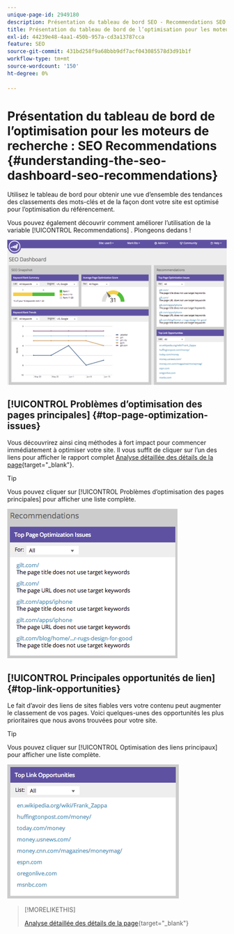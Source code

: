 ```yaml
---
unique-page-id: 2949180
description: Présentation du tableau de bord SEO - Recommendations SEO - Documents Marketo - Documentation du produit
title: Présentation du tableau de bord de l’optimisation pour les moteurs de recherche - Recommendations SEO
exl-id: 44239e48-4aa1-450b-957a-cd3a13787cca
feature: SEO
source-git-commit: 431bd258f9a68bbb9df7acf043085578d3d91b1f
workflow-type: tm+mt
source-wordcount: '150'
ht-degree: 0%

---
```


# Présentation du tableau de bord de l’optimisation pour les moteurs de recherche : SEO Recommendations {#understanding-the-seo-dashboard-seo-recommendations}

Utilisez le tableau de bord pour obtenir une vue d’ensemble des tendances des classements des mots-clés et de la façon dont votre site est optimisé pour l’optimisation du référencement.

Vous pouvez également découvrir comment améliorer l’utilisation de la variable [!UICONTROL Recommendations] . Plongeons dedans !

![](assets/image2014-9-17-21-3a39-3a57.png)

## [!UICONTROL Problèmes d’optimisation des pages principales] {#top-page-optimization-issues}

Vous découvrirez ainsi cinq méthodes à fort impact pour commencer immédiatement à optimiser votre site. Il vous suffit de cliquer sur l’un des liens pour afficher le rapport complet [Analyse détaillée des détails de la page](/help/marketo/product-docs/additional-apps/seo/pages/seo-using-the-page-detail-drill-down.md){target="_blank"}.

>[!TIP]
>
>Vous pouvez cliquer sur [!UICONTROL Problèmes d’optimisation des pages principales] pour afficher une liste complète.

![](assets/image2014-9-17-21-3a40-3a52.png)

## [!UICONTROL Principales opportunités de lien] {#top-link-opportunities}

Le fait d’avoir des liens de sites fiables vers votre contenu peut augmenter le classement de vos pages. Voici quelques-unes des opportunités les plus prioritaires que nous avons trouvées pour votre site.

>[!TIP]
>
>Vous pouvez cliquer sur [!UICONTROL Optimisation des liens principaux] pour afficher une liste complète.

![](assets/image2014-9-17-21-3a41-3a17.png)

>[!MORELIKETHIS]
>
>[Analyse détaillée des détails de la page](/help/marketo/product-docs/additional-apps/seo/pages/seo-using-the-page-detail-drill-down.md){target="_blank"}
